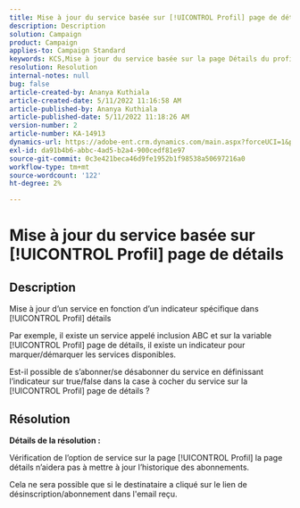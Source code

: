 ```yaml
---
title: Mise à jour du service basée sur [!UICONTROL Profil] page de détails
description: Description
solution: Campaign
product: Campaign
applies-to: Campaign Standard
keywords: KCS,Mise à jour du service basée sur la page Détails du profil
resolution: Resolution
internal-notes: null
bug: false
article-created-by: Ananya Kuthiala
article-created-date: 5/11/2022 11:16:58 AM
article-published-by: Ananya Kuthiala
article-published-date: 5/11/2022 11:18:26 AM
version-number: 2
article-number: KA-14913
dynamics-url: https://adobe-ent.crm.dynamics.com/main.aspx?forceUCI=1&pagetype=entityrecord&etn=knowledgearticle&id=9bbe52db-1bd1-ec11-a7b5-0022480a8e40
exl-id: da91b4b6-abbc-4ad5-b2a4-900cedf81e97
source-git-commit: 0c3e421beca46d9fe1952b1f98538a50697216a0
workflow-type: tm+mt
source-wordcount: '122'
ht-degree: 2%

---
```


# Mise à jour du service basée sur [!UICONTROL Profil] page de détails

## Description


Mise à jour d’un service en fonction d’un indicateur spécifique dans [!UICONTROL Profil] détails

Par exemple, il existe un service appelé inclusion ABC et sur la variable [!UICONTROL Profil] page de détails, il existe un indicateur pour marquer/démarquer les services disponibles.

Est-il possible de s’abonner/se désabonner du service en définissant l’indicateur sur true/false dans la case à cocher du service sur la [!UICONTROL Profil] page de détails ?

## Résolution

<b>Détails de la résolution :</b>

Vérification de l’option de service sur la page [!UICONTROL Profil] la page détails n’aidera pas à mettre à jour l’historique des abonnements.

Cela ne sera possible que si le destinataire a cliqué sur le lien de désinscription/abonnement dans l&#39;email reçu.
